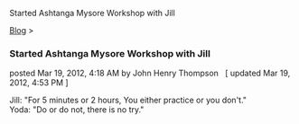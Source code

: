 Started Ashtanga Mysore Workshop with Jill 

[Blog](../z-blog-1.html)‎ > ‎

### Started Ashtanga Mysore Workshop with Jill

posted Mar 19, 2012, 4:18 AM by John Henry Thompson   \[ updated Mar 19, 2012, 4:53 PM \]

Jill: "For 5 minutes or 2 hours, You either practice or you don't."  
Yoda: "Do or do not, there is no try."  

